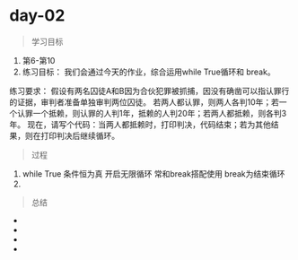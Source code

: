 # day-02

> 学习目标
1. 第6-第10
2. 练习目标：
我们会通过今天的作业，综合运用while True循环和 break。

练习要求：
假设有两名囚徒A和B因为合伙犯罪被抓捕，因没有确凿可以指认罪行的证据，审判者准备单独审判两位囚徒。
若两人都认罪，则两人各判10年；若一个认罪一个抵赖，则认罪的人判1年，抵赖的人判20年；若两人都抵赖，则各判3年。
现在，请写个代码：当两人都抵赖时，打印判决，代码结束；若为其他结果，则在打印判决后继续循环。
> 过程
1. while True 条件恒为真 开启无限循环 常和break搭配使用 break为结束循环
2. 


> 总结
* 
* 
*   
* 